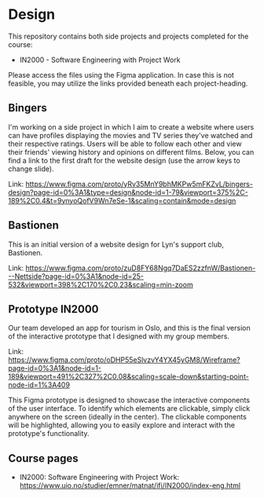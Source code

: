 # Design
This repository contains both side projects and projects completed for the course:
 - IN2000 - Software Engineering with Project Work
 
Please access the files using the Figma application. In case this is not feasible, you may utilize the links provided beneath each project-heading.

## Bingers
I'm working on a side project in which I aim to create a website where users can have profiles displaying the movies and TV series they've watched and their respective ratings. Users will be able to follow each other and view their friends' viewing history and opinions on different films. Below, you can find a link to the first draft for the website design (use the arrow keys to change slide).

Link: https://www.figma.com/proto/yRv35MnY9bhMKPw5mFKZvL/bingers-design?page-id=0%3A1&type=design&node-id=1-79&viewport=375%2C-189%2C0.4&t=9ynyoQofV9Wn7eSe-1&scaling=contain&mode=design

## Bastionen
This is an initial version of a website design for Lyn's support club, Bastionen.

Link: https://www.figma.com/proto/zuD8FY68Ngq7DaES2zzfnW/Bastionen---Nettside?page-id=0%3A1&node-id=25-532&viewport=398%2C170%2C0.23&scaling=min-zoom

## Prototype IN2000
Our team developed an app for tourism in Oslo, and this is the final version of the interactive prototype that I designed with my group members.

Link: https://www.figma.com/proto/oDHP55eSlvzvY4YX45yGM8/Wireframe?page-id=0%3A1&node-id=1-189&viewport=491%2C327%2C0.08&scaling=scale-down&starting-point-node-id=1%3A409

This Figma prototype is designed to showcase the interactive components of the user interface. To identify which elements are clickable, simply click anywhere on the screen (ideally in the center). The clickable components will be highlighted, allowing you to easily explore and interact with the prototype's functionality.

## Course pages
- IN2000: Software Engineering with Project Work: https://www.uio.no/studier/emner/matnat/ifi/IN2000/index-eng.html



